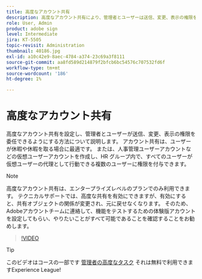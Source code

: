 ```yaml
---
title: 高度なアカウント共有
description: 高度なアカウント共有により、管理者とユーザーは送信、変更、表示の権限を委任できます
role: User, Admin
product: adobe sign
level: Intermediate
jira: KT-5505
topic-revisit: Administration
thumbnail: 40186.jpg
exl-id: a10c42e9-8aec-4784-a374-23c69a3f8111
source-git-commit: aa8fd589d214879f2bfcb6bc54576c707532fd6f
workflow-type: tm+mt
source-wordcount: '186'
ht-degree: 1%

---
```


# 高度なアカウント共有

高度なアカウント共有を設定し、管理者とユーザーが送信、変更、表示の権限を委任できるようにする方法について説明します。 アカウント共有は、ユーザーが休暇や休暇を取る場合に最適です。 または、人事管理ユーザーアカウントなどの仮想ユーザーアカウントを作成し、HR グループ内で、すべてのユーザーが仮想ユーザーの代理として行動できる複数のユーザーに権限を付与できます。

>[!NOTE]
>
>高度なアカウント共有は、エンタープライズレベルのプランでのみ利用できます。 テクニカルサポートでは、高度な共有を有効にできますが、有効にすると、共有オブジェクトの関係が変更され、元に戻せなくなります。 そのため、Adobeアカウントチームに連絡して、機能をテストするための体験版アカウントを設定してもらい、やりたいことがすべて可能であることを確認することをお勧めします。

>[!VIDEO](https://video.tv.adobe.com/v/40186?quality=12&learn=on&hidetitle=true)

>[!TIP]
>
>このビデオはコースの一部です [管理者の高度なタスク](https://experienceleague.adobe.com/?recommended=Sign-A-1-2020.1) それは無料で利用できますExperience League!
